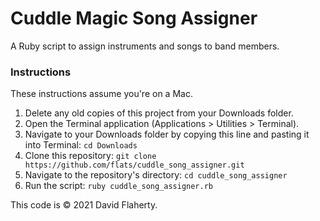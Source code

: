 # Cuddle Magic Song Assigner
A Ruby script to assign instruments and songs to band members.

### Instructions
These instructions assume you're on a Mac.

1. Delete any old copies of this project from your Downloads folder.
2. Open the Terminal application (Applications > Utilities > Terminal).
3. Navigate to your Downloads folder by copying this line and pasting it into Terminal: `cd Downloads`
4. Clone this repository: `git clone https://github.com/flats/cuddle_song_assigner.git`
5. Navigate to the repository's directory: `cd cuddle_song_assigner`
6. Run the script: `ruby cuddle_song_assigner.rb`

This code is © 2021 David Flaherty.